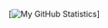 [![My GitHub Statistics](https://github-readme-stats.vercel.app/api?username=xkaelyn?theme=dracula?show_icons=true)]
